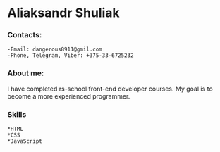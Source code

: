 # Aliaksandr Shuliak

### Contacts:

    -Email: dangerous8911@gmil.com
    -Phone, Telegram, Viber: +375-33-6725232

### About me:

I have completed rs-school front-end developer courses. My goal is to become a more experienced programmer.

### Skills

    *HTML
    *CSS
    *JavaScript
    